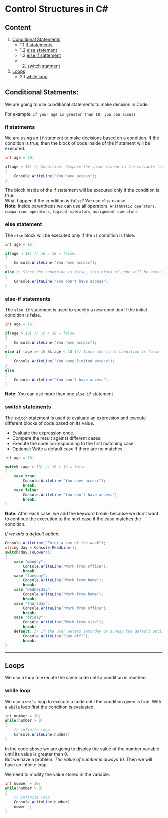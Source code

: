 # Control Structures in C#

## Content

1. [Conditional Statements](#conditional-statments)
    * 1.1 [If statements](#if-statments)
    * 1.2 [else statement](#else-statement)
    * 1.3 [else if sattement](#else-if-statements)
    * 2.  [switch statment](#switch-statements)
2. [Loops](#loops)
    * 2.1 [while loop](#while-loop)

## Conditional Statments:

We are going to use conditional statements to make decision in Code.

For example:
    `If your age is greater than 18, you can access`

### if statments

We are using an `if` statment to make decisions based on a condition. If the condition is true, then the block of code inside of the if stament will be executed.

```csharp
int age = 20;

if(age > 18) // Condition: Compare the value stored in the variable 'age' with the minimum age => 20 > 18 = true. The code inside the block is executed.
{
    Console.WriteLine("You have access");
}
```
The block inside of the if statement will be executed only if the condition is true.  
What happen if the condition is `false`? We use `else` clause.  
**Note:** Inside parenthesis we can use all operators. `Arithmetic operators`, `comparison operators`, `logical operators`, `assignment operators`.

### else statement

The `else` block will be executed only if the `if` condition is false.

```csharp
int age = 16;

if(age > 18) // 16 > 18 = false.
{
    Console.WriteLine("You have access");
} 
else // Since the condition is false, this block of code will be executed.
{
    Console.WriteLine("You don't have access");
}

```
### else-if statements

The `else if` statement is used to specify a new condition if the initial condition is false.


```csharp
int age = 16;

if(age > 18) // 16 > 18 = false.
{
    Console.WriteLine("You have access");
} 
else if (age >= 16 && age < 18 )// Since the first condition is false and the second one is true, this block of code will be executed.
{
    Console.WriteLine("You have limited access");
}
else
{
    Console.WriteLine("You don't have access");
}

```

**Note:** You can use more than one `else if` statement


### switch statements

The `switch` statement is used to evaluate an expression and execute different blocks of code based on its value.

* Evaluate the expression once.
* Compare the result against different cases.
* Execute the code corresponding to the first matching case.
* Optional: Write a default case if there are no matches.

```csharp
int age = 16;

switch (age > 18) // 16 > 18 = false.
{
    case true:
        Console.WriteLine("You have access");
        break;
    case false:
        Console.WriteLine("You don't have access");
        break;
}   

```
**Note:** After each case, we add the keyword break; because we don't want to continue the execution to the next case if the case matches the condition.

*If we add a default option:*

```csharp
Console.WriteLine("Enter a day of the week");
string day = Console.ReadLine();
switch(day.ToLower())
{
    case "monday":
        Console.WriteLine("Work from office");
        break;
    case "tuesday":
        Console.WriteLine("Work from home");
        break;
    case "wednesday":
        Console.WriteLine("Work from home");
        break;
    case "thursday":
        Console.WriteLine("Work from office");
        break;
    case "friday":
        Console.WriteLine("Work from site");
        break;
    default: // If the user enters saturday or sunday the default option will be executed.
        Console.WriteLine("Day off!");
        break;
}
```

---

## Loops

We use a loop to execute the same code until a condition is reached.

### while loop

We use a `while` loop to execute a code until the condition given is true. With a `while` loop first the condition is evaluated.

```csharp
int number = 10;
while(number > 0)
{
    // infinite loop
    Console.WriteLine(number)
}
```
In the code above we are going to display the value of the number variable until its value is greater than 0.  
But we have a problem: *The value of number is always 10.*  Then we will have an infinite loop.

We need to modify the value stored in the variable.

```csharp
int number = 10;
while(number > 0)
{
    // infinite loop
    Console.WriteLine(number)
    numer--;
}
```
